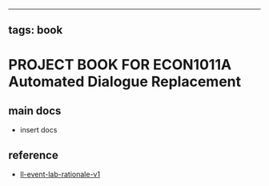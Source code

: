 
---
tags: book
---

PROJECT BOOK FOR ECON1011A Automated Dialogue Replacement
===

main docs
---

- insert docs

reference
---

- [ll-event-lab-rationale-v1](/AunryFEcRm6SG8qAbHAyIw)

